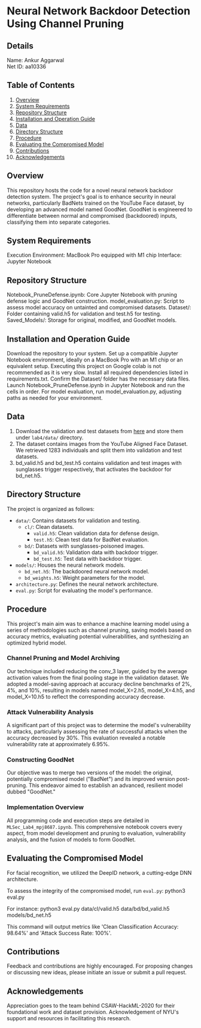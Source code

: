 # Neural Network Backdoor Detection Using Channel Pruning

## Details
Name: Ankur Aggarwal  
Net ID: aa10336

## Table of Contents
1. [Overview](#overview)
2. [System Requirements](#system-requirements)
3. [Repository Structure](#repository-structure)
4. [Installation and Operation Guide](#installation-and-operation-guide)
5. [Data](#data)
6. [Directory Structure](#directory-structure)
7. [Procedure](#procedure)
8. [Evaluating the Compromised Model](#evaluating-the-compromised-model)
9. [Contributions](#contributions)
10. [Acknowledgements](#acknowledgements)

## Overview
This repository hosts the code for a novel neural network backdoor detection system. The project's goal is to enhance security in neural networks, particularly BadNets trained on the YouTube Face dataset, by developing an advanced model named GoodNet. GoodNet is engineered to differentiate between normal and compromised (backdoored) inputs, classifying them into separate categories.

## System Requirements
Execution Environment: MacBook Pro equipped with M1 chip
Interface: Jupyter Notebook

## Repository Structure
Notebook_PruneDefense.ipynb: Core Jupyter Notebook with pruning defense logic and GoodNet construction.
model_evaluation.py: Script to assess model accuracy on untainted and compromised datasets.
Dataset/: Folder containing valid.h5 for validation and test.h5 for testing.
Saved_Models/: Storage for original, modified, and GoodNet models.

## Installation and Operation Guide
Download the repository to your system.
Set up a compatible Jupyter Notebook environment, ideally on a MacBook Pro with an M1 chip or an equivalent setup. Executing this project on Google colab is not recommended as it is very slow.
Install all required dependencies listed in requirements.txt.
Confirm the Dataset/ folder has the necessary data files.
Launch Notebook_PruneDefense.ipynb in Jupyter Notebook and run the cells in order.
For model evaluation, run model_evaluation.py, adjusting paths as needed for your environment.

## Data
1.  Download the validation and test datasets from  [here](https://drive.google.com/drive/folders/1Rs68uH8Xqa4j6UxG53wzD0uyI8347dSq?usp=sharing) and store them under  `lab4/data/`  directory.
2.  The dataset contains images from the YouTube Aligned Face Dataset. We retrieved 1283 individuals and split them into validation and test datasets.
3.  bd_valid.h5 and bd_test.h5 contains validation and test images with sunglasses trigger respectively, that activates the backdoor for bd_net.h5.

## Directory Structure
The project is organized as follows:

- `data/`: Contains datasets for validation and testing.
  - `cl/`: Clean datasets.
    - `valid.h5`: Clean validation data for defense design.
    - `test.h5`: Clean test data for BadNet evaluation.
  - `bd/`: Datasets with sunglasses-poisoned images.
    - `bd_valid.h5`: Validation data with backdoor trigger.
    - `bd_test.h5`: Test data with backdoor trigger.
- `models/`: Houses the neural network models.
  - `bd_net.h5`: The backdoored neural network model.
  - `bd_weights.h5`: Weight parameters for the model.
- `architecture.py`: Defines the neural network architecture.
- `eval.py`: Script for evaluating the model's performance.

## Procedure
This project's main aim was to enhance a machine learning model using a series of methodologies such as channel pruning, saving models based on accuracy metrics, evaluating potential vulnerabilities, and synthesizing an optimized hybrid model.

### Channel Pruning and Model Archiving
Our technique included reducing the conv_3 layer, guided by the average activation values from the final pooling stage in the validation dataset. We adopted a model-saving approach at accuracy decline benchmarks of 2%, 4%, and 10%, resulting in models named model_X=2.h5, model_X=4.h5, and model_X=10.h5 to reflect the corresponding accuracy decrease.

### Attack Vulnerability Analysis
A significant part of this project was to determine the model's vulnerability to attacks, particularly assessing the rate of successful attacks when the accuracy decreased by 30%. This evaluation revealed a notable vulnerability rate at approximately 6.95%.

### Constructing GoodNet
Our objective was to merge two versions of the model: the original, potentially compromised model ("BadNet") and its improved version post-pruning. This endeavor aimed to establish an advanced, resilient model dubbed "GoodNet."

### Implementation Overview
All programming code and execution steps are detailed in `MLSec_Lab4_mpj8687.ipynb`. This comprehensive notebook covers every aspect, from model development and pruning to evaluation, vulnerability analysis, and the fusion of models to form GoodNet.

## Evaluating the Compromised Model
For facial recognition, we utilized the DeepID network, a cutting-edge DNN architecture.

To assess the integrity of the compromised model, run `eval.py`:
python3 eval.py <clean validation data directory> <poisoned validation data directory> <model directory>

For instance:
python3 eval.py data/cl/valid.h5 data/bd/bd_valid.h5 models/bd_net.h5

This command will output metrics like 'Clean Classification Accuracy: 98.64%' and 'Attack Success Rate: 100%'.

## Contributions
Feedback and contributions are highly encouraged. For proposing changes or discussing new ideas, please initiate an issue or submit a pull request.

## Acknowledgements
Appreciation goes to the team behind CSAW-HackML-2020 for their foundational work and dataset provision.
Acknowledgement of NYU's support and resources in facilitating this research.
